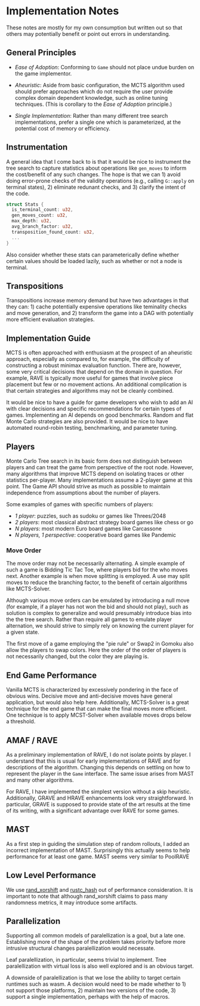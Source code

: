 # Implementation Notes

These notes are mostly for my own consumption but written out so that others may
potentially benefit or point out errors in understanding.

## General Principles

* _Ease of Adoption_: Conforming to `Game` should not place undue burden on the game implementor.

* _Aheuristic_: Aside from basic configuration, the MCTS algorithm used should prefer approaches which do not require the user provide complex domain dependent knowledge, such as online tuning techniques. (This is corollary to the _Ease of Adoption_ principle.)

* _Single Implementation_: Rather than many different tree search implementations, prefer a single one which is parameterized, at the potential cost of memory or efficiency.

## Instrumentation

A general idea that I come back to is that it would be nice to instrument the tree
search to capture statistics about operations like `gen_moves` to inform the
cost/benefit of any such changes. The hope is that we can 1) avoid doing error-prone
checks of the validity operations (e.g., calling `G::apply` on terminal states), 2)
eliminate redunant checks, and 3) clarify the intent of the code.

```rust
struct Stats {
  is_terminal_count: u32,
  gen_moves_count: u32,
  max_depth: u32,
  avg_branch_factor: u32,
  transposition_found_count: u32,
  ...
}
```

Also consider whether these stats can parameterically define whether certain values
should be loaded lazily, such as whether or not a node is terminal.

## Transpositions

Transpositions increase memory demand but have two advantages in that they
can: 1) cache potentially  expensive operations like teminality checks and move
generation, and 2) transform the game into a DAG with potentially more efficient
evaluation strategies.


## Implementation Guide

MCTS is often approached with enthusiasm at the prospect of an aheuristic
approach, especially as compared to, for example, the difficulty of constructing
a robust minimax evaluation function. There are, however, some very critical
decisions that depend on the domain in question. For example, RAVE is typically
more useful for games that involve piece placement but few or no movement
actions. An additional complication is that certain strategies and algorithms
may not be cleanly combined.

It would be nice to have a guide for game developers who wish to add an AI with clear
decisions and specific recommendations for certain types of games. Implementing an
AI depends on good benchmarks. Random and flat Monte Carlo strategies are also provided.
It would be nice to have automated round-robin testing, benchmarking, and parameter
tuning.

## Players

Monte Carlo Tree search in its basic form does not distinguish between players and
can treat the game from perspective of the root node. However, many algorithms that
improve MCTS depend on isolating traces or other statistics per-player. Many
implementations assume a 2-player game at this point. The Game API should strive as
much as possible to maintain independence from assumptions about the number of players.

Some examples of games with specific numbers of players:

- _1 player_: puzzles, such as sudoku or games like Threes/2048
- _2 players_: most classical abstract strategy board games like chess or go
- _N players_: most modern Euro board games like Carcassone
- _N players, 1 perspective_: cooperative board games like Pandemic

### Move Order

The move order may not be necessarily alternating. A simple example of such a
game is Bidding Tic Tac Toe, where players bid for the who moves next. Another
example is when move splitting is employed. A use may split moves to reduce the
branching factor, to the benefit of certain algorithms like MCTS-Solver.

Although various move orders can be emulated by introducing a null move (for
example, if a player has not won the bid and should not play), such as solution
is complex to generalize and would presumably introduce bias into the the tree
search. Rather than require all games to emulate player alternation, we should
strive to simply rely on knowing the current player for a given state.

The first move of a game employing the "pie rule" or Swap2 in Gomoku also allow
the players to swap colors. Here the order of the order of players is not necessarily
changed, but the color they are playing is.

## End Game Performance

Vanilla MCTS is characterized by excessively pondering in the face of obvious wins.
Decisive move and anti-decisive moves have general application, but would also help here.
Additionally, MCTS-Solver is a great technique for the end game that can make the
final moves more efficient. One technique is to apply MCST-Solver when available moves
drops below a threshold.

## AMAF / RAVE

As a preliminary implementation of RAVE, I do not isolate points by player.
I understand that this is usual for early implementations of RAVE and for
descriptions of the algorithm. Changing this depends on settling on how to
represent the player in the `Game` interface. The same issue arises from MAST
and many other algorithms.

For RAVE, I have implemented the simplest version without a skip heuristic.
Additionally, GRAVE and HRAVE enhancements look very straightforward. In
particular, GRAVE is supposed to provide state of the art results at the time of
its writing, with a significant advantage over RAVE for some games.

## MAST

As a first step in guiding the simulation step of random rollouts, I added an incorrect
implementation of MAST. Surprisingly this actually seems to help performance for at
least one game. MAST seems very similar to PoolRAVE

## Low Level Performance

We use [rand_xorshift](https://crates.io/crates/rand_xorshift) and
[rustc_hash](https://crates.io/crates/rustc_hash) out of performance consideration.
It is important to note that although rand_xorshift claims to pass many randomness
metrics, it may introduce some artifacts.

## Parallelization

Supporting all common models of paralellization is a goal, but a late one. Establishing
more of the shape of the problem takes priority before more intrusive structural changes
paralellization would necessate.

Leaf paralellization, in particular, seems trivial to implement. Tree
paralellization with virtual loss is also well explored and is an obvious
target.

A downside of paralellization is that we lose the ability to target certain
runtimes such as wasm. A decision would need to be made whether to 1) not
support those platforms, 2) maintain two versions of the code, 3) support a
single implementation, perhaps with the help of macros.
